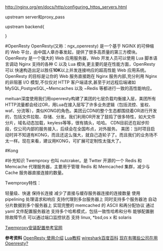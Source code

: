 http://nginx.org/en/docs/http/configuring_https_servers.html


upstream server和proxy_pass

upstream backend{


}

#OpenResty
OpenResty(又称：ngx_openresty) 是一个基于 NGINX 的可伸缩的 Web 平台，由中国人章亦春发起，提供了很多高质量的第三方模块。
OpenResty 是一个强大的 Web 应用服务器，Web 开发人员可以使用 Lua 脚本语言调动 Nginx 支持的各种 C 以及 Lua 模块,更主要的是在性能方面，OpenResty可以 快速构造出足以胜任**10K**以上并发连接响应的超高性能 Web 应用系统。
OpenResty 的目标是让你的 Web 服务直接跑在 Nginx 服务内部,充分利用 Nginx 的非阻塞 I/O 模型,不仅仅对 HTTP 客户端请求,甚至于对远程后端诸如 MySQL,PostgreSQL,~Memcaches 以及 ~Redis 等都进行一致的高性能响应。

meituan深度使用我们用openresty构建了美团的七层负载均衡接入层，美团所有HTTP流量都会经过OR，用Lua在接入层写了许多业务逻辑（包括流控、鉴权、waf、分流等），类似KONG的角色。美团云CDN的整个生态都围绕着OR进行开发的，包括文件拉取、存储、分发。我们利用OR开发了鼓捣了很多特性，如大文件分片，域名动态加载，keyless等等，很有搞头，哈哈。 CDN目前还在起步阶段，仅公司内部的服务接入，后续会在全国布点，对外服务。
美团：当时项目启动时并不知道有KONG，而且还这么强大，就自己造轮子了。而且我们的业务场不太一样。现在来看，建议用KONG，可扩展可定制性太强大了。

#Kong





#补充知识
Twemproxy 也叫 nutcraker。是 Twtter 开源的一个 Redis 和 Memcache 代理服务器，主要用于管理 Redis 和 Memcached 集群，减少与Cache 服务器直接连接的数量。

Twemproxy特性：

轻量级、快速
保持长连接
减少了直接与缓存服务器连接的连接数量
使用 pipelining 处理请求和响应
支持代理到多台服务器上
同时支持多个服务器池
自动分片数据到多个服务器上
实现完整的 memcached 的 ASCII 和再分配协议
通过 yaml 文件配置服务器池
支持多个哈希模式，包括一致性哈希和分布
能够配置删除故障节点
可以通过端口监控状态
支持 linux, *bsd,os x 和 solaris


[Twemproxy安装配置参考官网](https://github.com/twitter/twemproxy)



**参考资料**
[OpenResty 使用介绍](http://www.runoob.com/w3cnote/openresty-intro.html)
[Lua教程](http://www.runoob.com/lua/lua-tutorial.html)
[wireshark百度百科](https://baike.baidu.com/item/Wireshark/10876564?fr=aladdin)
[现在有哪些公司在用Openresty?](https://www.zhihu.com/question/40091533/answer/149646492)




